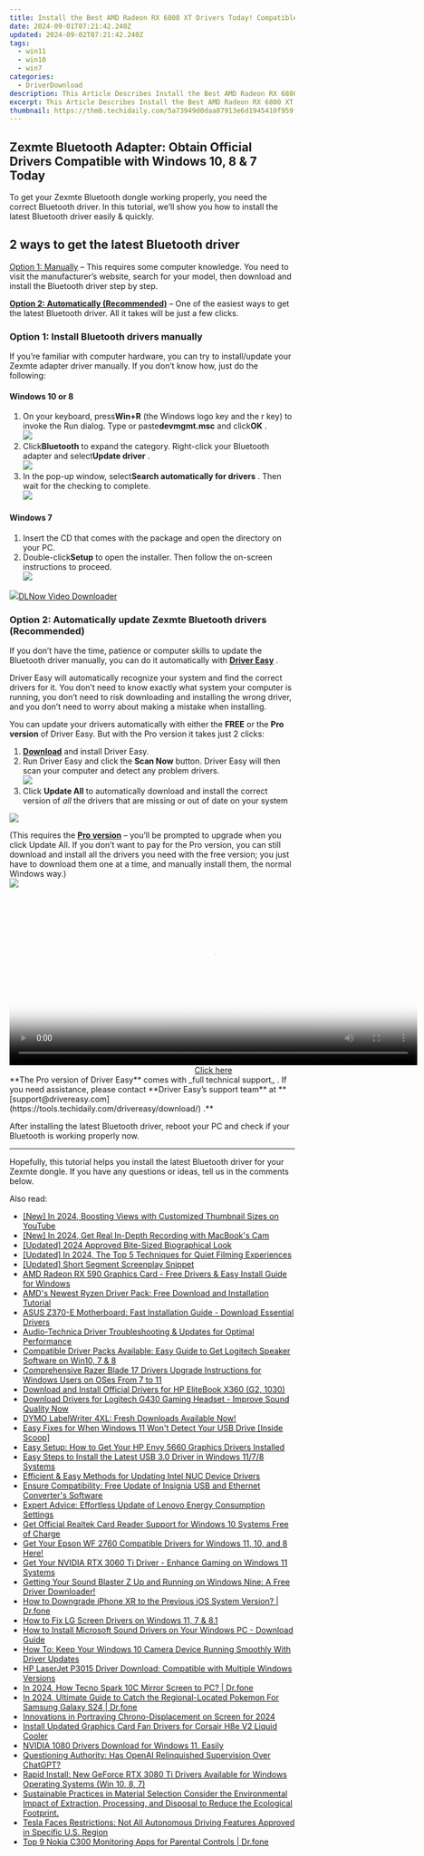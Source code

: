 ```yaml
---
title: Install the Best AMD Radeon RX 6800 XT Drivers Today! Compatible with All Windows Editions Including Win11, Win10, Win8 & Win7
date: 2024-09-01T07:21:42.240Z
updated: 2024-09-02T07:21:42.240Z
tags:
  - win11
  - win10
  - win7
categories:
  - DriverDownload
description: This Article Describes Install the Best AMD Radeon RX 6800 XT Drivers Today! Compatible with All Windows Editions Including Win11, Win10, Win8 & Win7
excerpt: This Article Describes Install the Best AMD Radeon RX 6800 XT Drivers Today! Compatible with All Windows Editions Including Win11, Win10, Win8 & Win7
thumbnail: https://thmb.techidaily.com/5a73949d0daa87913e6d1945410f959f7280334c927e2831d11c0ea0a5297262.jpg
---
```


## Zexmte Bluetooth Adapter: Obtain Official Drivers Compatible with Windows 10, 8 & 7 Today

To get your Zexmte Bluetooth dongle working properly, you need the correct Bluetooth driver. In this tutorial, we’ll show you how to install the latest Bluetooth driver easily & quickly.

## 2 ways to get the latest Bluetooth driver

[Option 1: Manually](https://tools.techidaily.com/drivereasy/download/) – This requires some computer knowledge. You need to visit the manufacturer’s website, search for your model, then download and install the Bluetooth driver step by step.

**[Option 2: Automatically (Recommended)](https://www.drivereasy.com/knowledge/download-zexmte-bluetooth-adapter-driver-windows-10-8-7/#option2)**  – One of the easiest ways to get the latest Bluetooth driver. All it takes will be just a few clicks.

### Option 1: Install Bluetooth drivers manually

 If you’re familiar with computer hardware, you can try to install/update your Zexmte adapter driver manually. If you don’t know how, just do the following:

#### Windows 10 or 8

1. On your keyboard, press**Win+R** (the Windows logo key and the r key) to invoke the Run dialog. Type or paste**devmgmt.msc** and click**OK** .  
![](https://images.drivereasy.com/wp-content/uploads/2020/12/devmgmt-msc-ok.jpg)
2. Click**Bluetooth** to expand the category. Right-click your Bluetooth adapter and select**Update driver** .  
![](https://images.drivereasy.com/wp-content/uploads/2021/01/device-manager-bluetooth-update.jpg)
3. In the pop-up window, select**Search automatically for drivers** . Then wait for the checking to complete.  
![](https://images.drivereasy.com/wp-content/uploads/2021/01/ar3011-update-2.jpg)

#### Windows 7

1. Insert the CD that comes with the package and open the directory on your PC.
2. Double-click**Setup** to open the installer. Then follow the on-screen instructions to proceed.  
![](https://images.drivereasy.com/wp-content/uploads/2021/01/zexmte-windows-7.jpg)

<!-- affiliate ads begin -->
<a href="https://secure.2checkout.com/order/checkout.php?PRODS=4712430&QTY=1&AFFILIATE=108875&CART=1"><img src="https://secure.avangate.com/images/merchant/c404a5adbf90e09631678b13b05d9d7a/products/dlnow_256.png" border="0">DLNow Video Downloader</a>
<!-- affiliate ads end -->
### Option 2: Automatically update Zexmte Bluetooth drivers (Recommended)

 If you don’t have the time, patience or computer skills to update the Bluetooth driver manually, you can do it automatically with **[Driver Easy](https://tools.techidaily.com/drivereasy/download/)**  .

 Driver Easy will automatically recognize your system and find the correct drivers for it. You don’t need to know exactly what system your computer is running, you don’t need to risk downloading and installing the wrong driver, and you don’t need to worry about making a mistake when installing.

 You can update your drivers automatically with either the **FREE** or the **Pro version** of Driver Easy. But with the Pro version it takes just 2 clicks:

1. **[Download](https://tools.techidaily.com/drivereasy/download/)**  and install Driver Easy.
2. Run Driver Easy and click the **Scan Now** button. Driver Easy will then scan your computer and detect any problem drivers.  
![](https://images.drivereasy.com/wp-content/uploads/2020/08/Scan-now.jpg)
3. Click **Update All** to automatically download and install the correct version of _all_ the drivers that are missing or out of date on your system  
<!-- affiliate ads begin -->
<a href="https://secure.2checkout.com/order/checkout.php?PRODS=35038891&QTY=1&AFFILIATE=108875&CART=1"><img src="https://www.dupinout.com/wp-content/uploads/2021/12/DupInOut-New-Duplicate-Scan-Tab.png" border="0"></a>
<!-- affiliate ads end -->
 (This requires the [**Pro version**](https://tools.techidaily.com/drivereasy/download/) – you’ll be prompted to upgrade when you click Update All. If you don’t want to pay for the Pro version, you can still download and install all the drivers you need with the free version; you just have to download them one at a time, and manually install them, the normal Windows way.)  
![](https://images.drivereasy.com/wp-content/uploads/2021/01/de-update-all-qualcomm.jpg)

<!-- affiliate ads begin -->
<span id="1993652">
					<video width="720" height="300" style="cursor:pointer"
           poster="//a.impactradius-go.com/display-clicktoplayimage/1993652.jpeg"
           onclick="if(!this.playClicked){this.play();this.setAttribute('controls',true);this.playClicked=true;}">
	   <source src="//a.impactradius-go.com/display-ad/22993-1993652">
	   <img src="//a.impactradius-go.com/display-clicktoplayimage/1993652.jpeg" style="border: none; height: 100%; width: 100%; object-fit: contain">
	</video>
	<div style="width:720px;text-align:center"><a href="javascript:window.open(decodeURIComponent('https%3A%2F%2Fhomestyler.sjv.io%2Fc%2F5597632%2F1993652%2F22993'), '_blank');void(0);">Click here</a></div>
</span>
<img height="0" width="0" src="https://imp.pxf.io/i/5597632/1993652/22993" style="position:absolute;visibility:hidden;" border="0" />
<!-- affiliate ads end -->
**The Pro version of Driver Easy** comes with _full technical support_ . If you need assistance, please contact **Driver Easy’s support team** at **[support@drivereasy.com](https://tools.techidaily.com/drivereasy/download/) .**

 After installing the latest Bluetooth driver, reboot your PC and check if your Bluetooth is working properly now.

---

 Hopefully, this tutorial helps you install the latest Bluetooth driver for your Zexmte dongle. If you have any questions or ideas, tell us in the comments below.

<ins class="adsbygoogle"
     style="display:block"
     data-ad-format="autorelaxed"
     data-ad-client="ca-pub-7571918770474297"
     data-ad-slot="1223367746"></ins>



<ins class="adsbygoogle"
     style="display:block"
     data-ad-client="ca-pub-7571918770474297"
     data-ad-slot="8358498916"
     data-ad-format="auto"
     data-full-width-responsive="true"></ins>

<span class="atpl-alsoreadstyle">Also read:</span>
<div><ul>
<li><a href="https://facebook-record-videos.techidaily.com/new-in-2024-boosting-views-with-customized-thumbnail-sizes-on-youtube/"><u>[New] In 2024, Boosting Views with Customized Thumbnail Sizes on YouTube</u></a></li>
<li><a href="https://video-screen-grab.techidaily.com/new-in-2024-get-real-in-depth-recording-with-macbooks-cam/"><u>[New] In 2024, Get Real  In-Depth Recording with MacBook's Cam</u></a></li>
<li><a href="https://vimeo-videos.techidaily.com/updated-2024-approved-bite-sized-biographical-look/"><u>[Updated] 2024 Approved  Bite-Sized Biographical Look</u></a></li>
<li><a href="https://screen-mirroring-recording.techidaily.com/updated-in-2024-the-top-5-techniques-for-quiet-filming-experiences/"><u>[Updated] In 2024, The Top 5 Techniques for Quiet Filming Experiences</u></a></li>
<li><a href="https://extra-skills.techidaily.com/updated-short-segment-screenplay-snippet/"><u>[Updated] Short Segment Screenplay Snippet</u></a></li>
<li><a href="https://win-amazing.techidaily.com/amd-radeon-rx-590-graphics-card-free-drivers-and-easy-install-guide-for-windows/"><u>AMD Radeon RX 590 Graphics Card - Free Drivers & Easy Install Guide for Windows</u></a></li>
<li><a href="https://win-amazing.techidaily.com/amds-newest-ryzen-driver-pack-free-download-and-installation-tutorial/"><u>AMD's Newest Ryzen Driver Pack: Free Download and Installation Tutorial</u></a></li>
<li><a href="https://win-amazing.techidaily.com/asus-z370-e-motherboard-fast-installation-guide-download-essential-drivers/"><u>ASUS Z370-E Motherboard: Fast Installation Guide - Download Essential Drivers</u></a></li>
<li><a href="https://win-amazing.techidaily.com/audio-technica-driver-troubleshooting-and-updates-for-optimal-performance/"><u>Audio-Technica Driver Troubleshooting & Updates for Optimal Performance</u></a></li>
<li><a href="https://win-amazing.techidaily.com/compatible-driver-packs-available-easy-guide-to-get-logitech-speaker-software-on-win10-7-and-8/"><u>Compatible Driver Packs Available: Easy Guide to Get Logitech Speaker Software on Win10, 7 & 8</u></a></li>
<li><a href="https://win-amazing.techidaily.com/comprehensive-razer-blade-17-drivers-upgrade-instructions-for-windows-users-on-oses-from-7-to-11/"><u>Comprehensive Razer Blade 17 Drivers Upgrade Instructions for Windows Users on OSes From 7 to 11</u></a></li>
<li><a href="https://win-amazing.techidaily.com/download-and-install-official-drivers-for-hp-elitebook-x360-g2-1030/"><u>Download and Install Official Drivers for HP EliteBook X360 (G2, 1030)</u></a></li>
<li><a href="https://win-amazing.techidaily.com/download-drivers-for-logitech-g430-gaming-headset-improve-sound-quality-now/"><u>Download Drivers for Logitech G430 Gaming Headset - Improve Sound Quality Now</u></a></li>
<li><a href="https://win-amazing.techidaily.com/dymo-labelwriter-4xl-fresh-downloads-available-now/"><u>DYMO LabelWriter 4XL: Fresh Downloads Available Now!</u></a></li>
<li><a href="https://win-amazing.techidaily.com/easy-fixes-for-when-windows-11-wont-detect-your-usb-drive-inside-scoop/"><u>Easy Fixes for When Windows 11 Won't Detect Your USB Drive [Inside Scoop]</u></a></li>
<li><a href="https://win-amazing.techidaily.com/easy-setup-how-to-get-your-hp-envy-5660-graphics-drivers-installed/"><u>Easy Setup: How to Get Your HP Envy 5660 Graphics Drivers Installed</u></a></li>
<li><a href="https://win-amazing.techidaily.com/easy-steps-to-install-the-latest-usb-30-driver-in-windows-1178-systems/"><u>Easy Steps to Install the Latest USB 3.0 Driver in Windows 11/7/8 Systems</u></a></li>
<li><a href="https://win-amazing.techidaily.com/efficient-and-easy-methods-for-updating-intel-nuc-device-drivers/"><u>Efficient & Easy Methods for Updating Intel NUC Device Drivers</u></a></li>
<li><a href="https://win-amazing.techidaily.com/ensure-compatibility-free-update-of-insignia-usb-and-ethernet-converters-software/"><u>Ensure Compatibility: Free Update of Insignia USB and Ethernet Converter's Software</u></a></li>
<li><a href="https://win-amazing.techidaily.com/expert-advice-effortless-update-of-lenovo-energy-consumption-settings/"><u>Expert Advice: Effortless Update of Lenovo Energy Consumption Settings</u></a></li>
<li><a href="https://win-amazing.techidaily.com/get-official-realtek-card-reader-support-for-windows-10-systems-free-of-charge/"><u>Get Official Realtek Card Reader Support for Windows 10 Systems Free of Charge</u></a></li>
<li><a href="https://win-amazing.techidaily.com/get-your-epson-wf-2760-compatible-drivers-for-windows-11-10-and-8-here/"><u>Get Your Epson WF 2760 Compatible Drivers for Windows 11, 10, and 8 Here!</u></a></li>
<li><a href="https://win-amazing.techidaily.com/get-your-nvidia-rtx-3060-ti-driver-enhance-gaming-on-windows-11-systems/"><u>Get Your NVIDIA RTX 3060 Ti Driver - Enhance Gaming on Windows 11 Systems</u></a></li>
<li><a href="https://win-amazing.techidaily.com/getting-your-sound-blaster-z-up-and-running-on-windows-nine-a-free-driver-downloader/"><u>Getting Your Sound Blaster Z Up and Running on Windows Nine: A Free Driver Downloader!</u></a></li>
<li><a href="https://blog-min.techidaily.com/how-to-downgrade-iphone-xr-to-the-previous-ios-system-version-drfone-by-drfone-ios-system-repair-ios-system-repair/"><u>How to Downgrade iPhone XR to the Previous iOS System Version? | Dr.fone</u></a></li>
<li><a href="https://win-amazing.techidaily.com/how-to-fix-lg-screen-drivers-on-windows-11-7-and-81/"><u>How to Fix LG Screen Drivers on Windows 11, 7 & 8.1</u></a></li>
<li><a href="https://win-amazing.techidaily.com/how-to-install-microsoft-sound-drivers-on-your-windows-pc-download-guide/"><u>How to Install Microsoft Sound Drivers on Your Windows PC - Download Guide</u></a></li>
<li><a href="https://win-amazing.techidaily.com/how-to-keep-your-windows-10-camera-device-running-smoothly-with-driver-updates/"><u>How To: Keep Your Windows 10 Camera Device Running Smoothly With Driver Updates</u></a></li>
<li><a href="https://win-amazing.techidaily.com/hp-laserjet-p3015-driver-download-compatible-with-multiple-windows-versions/"><u>HP LaserJet P3015 Driver Download: Compatible with Multiple Windows Versions</u></a></li>
<li><a href="https://screen-mirror.techidaily.com/in-2024-how-tecno-spark-10c-mirror-screen-to-pc-drfone-by-drfone-android/"><u>In 2024, How Tecno Spark 10C Mirror Screen to PC? | Dr.fone</u></a></li>
<li><a href="https://change-location.techidaily.com/in-2024-ultimate-guide-to-catch-the-regional-located-pokemon-for-samsung-galaxy-s24-drfone-by-drfone-virtual-android/"><u>In 2024, Ultimate Guide to Catch the Regional-Located Pokemon For Samsung Galaxy S24 | Dr.fone</u></a></li>
<li><a href="https://some-knowledge.techidaily.com/innovations-in-portraying-chrono-displacement-on-screen-for-2024/"><u>Innovations in Portraying Chrono-Displacement on Screen for 2024</u></a></li>
<li><a href="https://win-amazing.techidaily.com/install-updated-graphics-card-fan-drivers-for-corsair-h8e-v2-liquid-cooler/"><u>Install Updated Graphics Card Fan Drivers for Corsair H8e V2 Liquid Cooler</u></a></li>
<li><a href="https://win-amazing.techidaily.com/1722957574754-nvidia-1080-drivers-download-for-windows-11-easily/"><u>NVIDIA 1080 Drivers Download for Windows 11. Easily</u></a></li>
<li><a href="https://tech-revival.techidaily.com/questioning-authority-has-openai-relinquished-supervision-over-chatgpt/"><u>Questioning Authority: Has OpenAI Relinquished Supervision Over ChatGPT?</u></a></li>
<li><a href="https://win-amazing.techidaily.com/rapid-install-new-geforce-rtx-3080-ti-drivers-available-for-windows-operating-systems-win-10-8-7/"><u>Rapid Install: New GeForce RTX 3080 Ti Drivers Available for Windows Operating Systems (Win 10, 8, 7)</u></a></li>
<li><a href="https://win-amazing.techidaily.com/sustainable-practices-in-material-selection-consider-the-environmental-impact-of-extraction-processing-and-disposal-to-reduce-the-ecological-footprint/"><u>Sustainable Practices in Material Selection Consider the Environmental Impact of Extraction, Processing, and Disposal to Reduce the Ecological Footprint.</u></a></li>
<li><a href="https://some-techniques.techidaily.com/tesla-faces-restrictions-not-all-autonomous-driving-features-approved-in-specific-us-region/"><u>Tesla Faces Restrictions: Not All Autonomous Driving Features Approved in Specific U.S. Region</u></a></li>
<li><a href="https://android-location-track.techidaily.com/top-9-nokia-c300-monitoring-apps-for-parental-controls-drfone-by-drfone-virtual-android/"><u>Top 9 Nokia C300 Monitoring Apps for Parental Controls | Dr.fone</u></a></li>
</ul></div>
